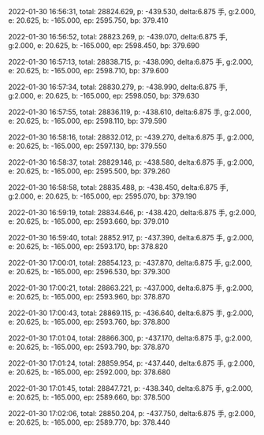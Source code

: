 2022-01-30 16:56:31, total: 28824.629, p: -439.530, delta:6.875 手, g:2.000, e: 20.625, b: -165.000, ep: 2595.750, bp: 379.410

2022-01-30 16:56:52, total: 28823.269, p: -439.070, delta:6.875 手, g:2.000, e: 20.625, b: -165.000, ep: 2598.450, bp: 379.690

2022-01-30 16:57:13, total: 28838.715, p: -438.090, delta:6.875 手, g:2.000, e: 20.625, b: -165.000, ep: 2598.710, bp: 379.600

2022-01-30 16:57:34, total: 28830.279, p: -438.990, delta:6.875 手, g:2.000, e: 20.625, b: -165.000, ep: 2598.050, bp: 379.630

2022-01-30 16:57:55, total: 28836.119, p: -438.610, delta:6.875 手, g:2.000, e: 20.625, b: -165.000, ep: 2598.110, bp: 379.590

2022-01-30 16:58:16, total: 28832.012, p: -439.270, delta:6.875 手, g:2.000, e: 20.625, b: -165.000, ep: 2597.130, bp: 379.550

2022-01-30 16:58:37, total: 28829.146, p: -438.580, delta:6.875 手, g:2.000, e: 20.625, b: -165.000, ep: 2595.500, bp: 379.260

2022-01-30 16:58:58, total: 28835.488, p: -438.450, delta:6.875 手, g:2.000, e: 20.625, b: -165.000, ep: 2595.070, bp: 379.190

2022-01-30 16:59:19, total: 28834.646, p: -438.420, delta:6.875 手, g:2.000, e: 20.625, b: -165.000, ep: 2593.660, bp: 379.010

2022-01-30 16:59:40, total: 28852.917, p: -437.390, delta:6.875 手, g:2.000, e: 20.625, b: -165.000, ep: 2593.170, bp: 378.820

2022-01-30 17:00:01, total: 28854.123, p: -437.870, delta:6.875 手, g:2.000, e: 20.625, b: -165.000, ep: 2596.530, bp: 379.300

2022-01-30 17:00:21, total: 28863.221, p: -437.000, delta:6.875 手, g:2.000, e: 20.625, b: -165.000, ep: 2593.960, bp: 378.870

2022-01-30 17:00:43, total: 28869.115, p: -436.640, delta:6.875 手, g:2.000, e: 20.625, b: -165.000, ep: 2593.760, bp: 378.800

2022-01-30 17:01:04, total: 28866.300, p: -437.170, delta:6.875 手, g:2.000, e: 20.625, b: -165.000, ep: 2593.790, bp: 378.870

2022-01-30 17:01:24, total: 28859.954, p: -437.440, delta:6.875 手, g:2.000, e: 20.625, b: -165.000, ep: 2592.000, bp: 378.680

2022-01-30 17:01:45, total: 28847.721, p: -438.340, delta:6.875 手, g:2.000, e: 20.625, b: -165.000, ep: 2589.660, bp: 378.500

2022-01-30 17:02:06, total: 28850.204, p: -437.750, delta:6.875 手, g:2.000, e: 20.625, b: -165.000, ep: 2589.770, bp: 378.440